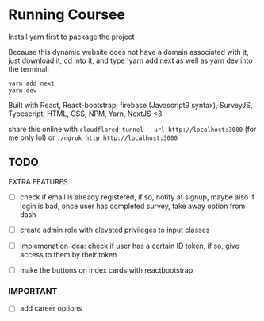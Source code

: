 # Running Coursee
Install yarn first to package the project

Because this dynamic website does not have a domain associated with it, just download it, cd into it, and type 'yarn add next as well as yarn dev into the terminal:

```
yarn add next
yarn dev
```
Built with React, React-bootstrap, firebase (Javascript9 syntax), SurveyJS, Typescript, HTML, CSS, NPM, Yarn, NextJS <3

share this online with ```cloudflared tunnel --url http://localhost:3000``` (for me only lol)
or
```./ngrok http http://localhost:3000```

## TODO
EXTRA FEATURES

- [ ] check if email is already registered, if so, notify at signup, maybe also if login is bad, once user has completed survey, take away option from dash

- [ ] create admin role with elevated privileges to input classes
- [ ] implemenation idea: check if user has a certain ID token, if so, give access to them by their token

- [ ] make the buttons on index cards with reactbootstrap


### IMPORTANT

- [ ] add career options
